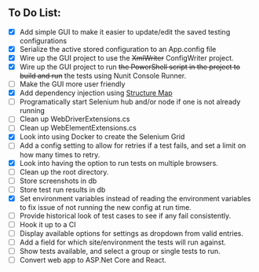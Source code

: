 ## To Do List:
- [x] Add simple GUI to make it easier to update/edit the saved testing configurations
- [x] Serialize the active stored configuration to an App.config file
- [x] Wire up the GUI project to use the ~~XmlWriter~~ ConfigWriter project.
- [x] Wire up the GUI project to run ~~the PowerShell script in the project to build and run~~ the tests using Nunit Console Runner.
- [ ] Make the GUI more user friendly
- [x] Add dependency injection using [Structure Map](http://structuremap.github.io/)
- [ ] Programatically start Selenium hub and/or node if one is not already running
- [ ] Clean up WebDriverExtensions.cs
- [ ] Clean up WebElementExtensions.cs
- [x] Look into using Docker to create the Selenium Grid
- [ ] Add a config setting to allow for retries if a test fails, and set a limit on how many times to retry.
- [x] Look into having the option to run tests on multiple browsers.
- [ ] Clean up the root directory.
- [ ] Store screenshots in db
- [ ] Store test run results in db
- [x] Set environment variables instead of reading the environment variables to fix issue of not running the new config at run time.
- [ ] Provide historical look of test cases to see if any fail consistently.
- [ ] Hook it up to a CI
- [ ] Display available options for settings as dropdown from valid entries.
- [ ] Add a field for which site/environment the tests will run against.
- [ ] Show tests available, and select a group or single tests to run.
- [ ] Convert web app to ASP.Net Core and React.
